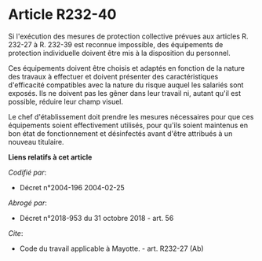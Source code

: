 # Article R232-40

Si l'exécution des mesures de protection collective prévues aux articles R. 232-27 à R. 232-39 est reconnue impossible, des
équipements de protection individuelle doivent être mis à la disposition du personnel. 

Ces équipements doivent être choisis et adaptés en fonction de la nature des travaux à effectuer et doivent présenter des
caractéristiques d'efficacité compatibles avec la nature du risque auquel les salariés sont exposés. Ils ne doivent pas les
gêner dans leur travail ni, autant qu'il est possible, réduire leur champ visuel. 

Le chef d'établissement doit prendre les mesures nécessaires pour que ces équipements soient effectivement utilisés, pour
qu'ils soient maintenus en bon état de fonctionnement et désinfectés avant d'être attribués à un nouveau titulaire.

**Liens relatifs à cet article**

_Codifié par_:

  - Décret n°2004-196 2004-02-25

_Abrogé par_:

  - Décret n°2018-953 du 31 octobre 2018 - art. 56

_Cite_:

  - Code du travail applicable à Mayotte. - art. R232-27 (Ab)
